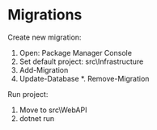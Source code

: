 # Migrations
Create new migration:
1. Open: Package Manager Console
2. Set default project: src\Infrastructure
3. Add-Migration <InitialCreate>
4. Update-Database
*. Remove-Migration

Run project:
1. Move to src\WebAPI
2. dotnet run